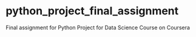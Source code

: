 # python_project_final_assignment
Final assignment for Python Project for Data Science Course on Coursera
